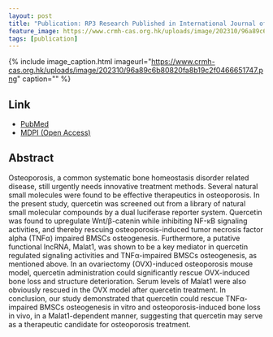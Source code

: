 ```yaml
---
layout: post
title: "Publication: RP3 Research Published in International Journal of Molecular Sciences"
feature_image: https://www.crmh-cas.org.hk/uploads/image/202310/96a89c6b80820fa8b19c2f0466651747.png
tags: [publication]
---
```


<!--more-->

{% include image_caption.html imageurl="https://www.crmh-cas.org.hk/uploads/image/202310/96a89c6b80820fa8b19c2f0466651747.png" caption="" %}

## Link

- [PubMed](https://pubmed.ncbi.nlm.nih.gov/36983039/)
- [MDPI (Open Access)](https://www.mdpi.com/1422-0067/24/6/5965)

## Abstract

Osteoporosis, a common systematic bone homeostasis disorder related disease, still urgently needs innovative treatment methods. Several natural small molecules were found to be effective therapeutics in osteoporosis. In the present study, quercetin was screened out from a library of natural small molecular compounds by a dual luciferase reporter system. Quercetin was found to upregulate Wnt/β-catenin while inhibiting NF-κB signaling activities, and thereby rescuing osteoporosis-induced tumor necrosis factor alpha (TNFα) impaired BMSCs osteogenesis. Furthermore, a putative functional lncRNA, Malat1, was shown to be a key mediator in quercetin regulated signaling activities and TNFα-impaired BMSCs osteogenesis, as mentioned above. In an ovariectomy (OVX)-induced osteoporosis mouse model, quercetin administration could significantly rescue OVX-induced bone loss and structure deterioration. Serum levels of Malat1 were also obviously rescued in the OVX model after quercetin treatment. In conclusion, our study demonstrated that quercetin could rescue TNFα-impaired BMSCs osteogenesis in vitro and osteoporosis-induced bone loss in vivo, in a Malat1-dependent manner, suggesting that quercetin may serve as a therapeutic candidate for osteoporosis treatment.
